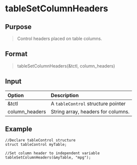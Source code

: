 # tableSetColumnHeaders

## Purpose
> Control headers placed on table columns.

## Format
> tableSetColumnHeaders(&tctl, column_headers)

## Input
| Option | Description |
|:------- |:------- |
|&tctl  | A `tableControl` structure pointer |
|column_headers | String array, headers for columns.|

## Example
```
//Declare tableControl structure
struct tableControl myTable;

//Set column header to independent variable
tableSetColumnHeaders(&myTable, "mpg");

```
